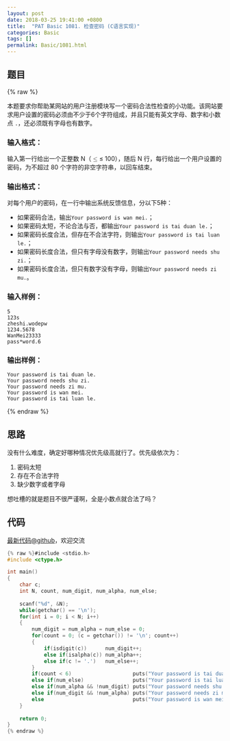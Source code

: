 ```yaml
---
layout: post
date: 2018-03-25 19:41:00 +0800
title:  "PAT Basic 1081. 检查密码 (C语言实现)"
categories: Basic
tags: []
permalink: Basic/1081.html
---
```


## 题目

{% raw %}<div class="ques-view"><p>本题要求你帮助某网站的用户注册模块写一个密码合法性检查的小功能。该网站要求用户设置的密码必须由不少于6个字符组成，并且只能有英文字母、数字和小数点 <code>.</code>，还必须既有字母也有数字。</p>
<h3 id="-">输入格式：</h3>
<p>输入第一行给出一个正整数 N（<span class="katex"><span class="katex-mathml"><math><mrow><mo>≤</mo></mrow>\le</math></span><span aria-hidden="true" class="katex-html"><span class="strut" style="height:0.63597em;"></span><span class="strut bottom" style="height:0.7719400000000001em;vertical-align:-0.13597em;"></span><span class="base textstyle uncramped"><span class="mrel">≤</span></span></span></span> 100），随后 N 行，每行给出一个用户设置的密码，为不超过 80 个字符的非空字符串，以回车结束。</p>
<h3 id="-">输出格式：</h3>
<p>对每个用户的密码，在一行中输出系统反馈信息，分以下5种：</p>
<ul>
<li>如果密码合法，输出<code>Your password is wan mei.</code>；</li>
<li>如果密码太短，不论合法与否，都输出<code>Your password is tai duan le.</code>；</li>
<li>如果密码长度合法，但存在不合法字符，则输出<code>Your password is tai luan le.</code>；</li>
<li>如果密码长度合法，但只有字母没有数字，则输出<code>Your password needs shu zi.</code>；</li>
<li>如果密码长度合法，但只有数字没有字母，则输出<code>Your password needs zi mu.</code>。</li>
</ul>
<h3 id="-">输入样例：</h3>
<pre><code class="lang-in">5
123s
zheshi.wodepw
1234.5678
WanMei23333
pass*word.6
</code></pre>
<h3 id="-">输出样例：</h3>
<pre><code class="lang-out">Your password is tai duan le.
Your password needs shu zi.
Your password needs zi mu.
Your password is wan mei.
Your password is tai luan le.
</code></pre>
</div>{% endraw %}

## 思路

没有什么难度，确定好哪种情况优先级高就行了。优先级依次为：

1. 密码太短
2. 存在不合法字符
3. 缺少数字或者字母

想吐槽的就是题目不很严谨啊，全是小数点就合法了吗？

## 代码

[最新代码@github](https://github.com/OliverLew/PAT/blob/master/PATBasic/1081.c)，欢迎交流
```c
{% raw %}#include <stdio.h>
#include <ctype.h>

int main()
{
    char c;
    int N, count, num_digit, num_alpha, num_else;
    
    scanf("%d", &N);
    while(getchar() == '\n');
    for(int i = 0; i < N; i++)
    {
        num_digit = num_alpha = num_else = 0;
        for(count = 0; (c = getchar()) != '\n'; count++)
        {
            if(isdigit(c))      num_digit++;
            else if(isalpha(c)) num_alpha++;
            else if(c != '.')   num_else++;
        }
        if(count < 6)                    puts("Your password is tai duan le.");
        else if(num_else)                puts("Your password is tai luan le.");
        else if(num_alpha && !num_digit) puts("Your password needs shu zi.");
        else if(num_digit && !num_alpha) puts("Your password needs zi mu.");
        else                             puts("Your password is wan mei.");
    }
    
    return 0;
}
{% endraw %}
```